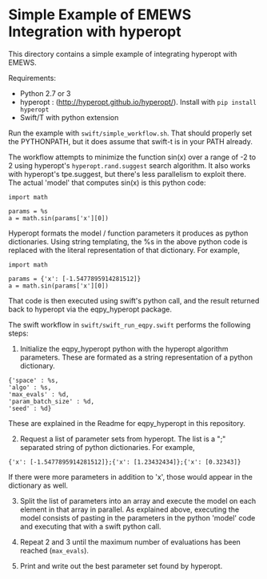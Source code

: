 # Simple Example of EMEWS Integration with hyperopt #

This directory contains a simple example of integrating hyperopt with
EMEWS.

Requirements:

* Python 2.7 or 3
* hyperopt : (http://hyperopt.github.io/hyperopt/). Install with
`pip install hyperopt`
* Swift/T with python extension

Run the example with `swift/simple_workflow.sh`. That should properly set the
PYTHONPATH, but it does assume that swift-t is in your PATH already.

The workflow attempts to minimize the function sin(x) over a range of -2 to 2
using hyperopt's `hyperopt.rand.suggest` search algorithm. It also works with
hyperopt's tpe.suggest, but there's less parallelism to exploit there. The
actual 'model' that computes sin(x) is this python code:

```
import math

params = %s
a = math.sin(params['x'][0])
```

Hyperopt formats the model / function parameters it produces as python
dictionaries. Using string templating, the %s in the above python code
is replaced with the literal representation of that dictionary. For example,

```
import math

params = {'x': [-1.5477895914281512]}
a = math.sin(params['x'][0])
```

That code is then executed using swift's python call, and the result
returned back to hyperopt via the eqpy_hyperopt package.

The swift workflow in `swift/swift_run_eqpy.swift` performs the following steps:

1. Initialize the eqpy_hyperopt python with the hyperopt algorithm parameters.
These are formated as a string representation of a python dictionary.
```
{'space' : %s,
'algo' : %s,
'max_evals' : %d,
'param_batch_size' : %d,
'seed' : %d}
```
These are explained in the Readme for eqpy_hyperopt in this repository.

2. Request a list of parameter sets from hyperopt. The list is a ";" separated
string of python dictionaries. For example,
```
{'x': [-1.5477895914281512]};{'x': [1.23432434]};{'x': [0.32343]}
```
If there were more parameters in addition to 'x', those would appear in the
dictionary as well.

3. Split the list of parameters into an array and execute the model on
each element in that array in parallel. As explained above, executing the model consists
of pasting in the parameters in the python 'model' code and executing that
with a swift python call.

4. Repeat 2 and 3 until the maximum number of evaluations has been reached
(`max_evals`).

5. Print and write out the best parameter set found by hyperopt.
